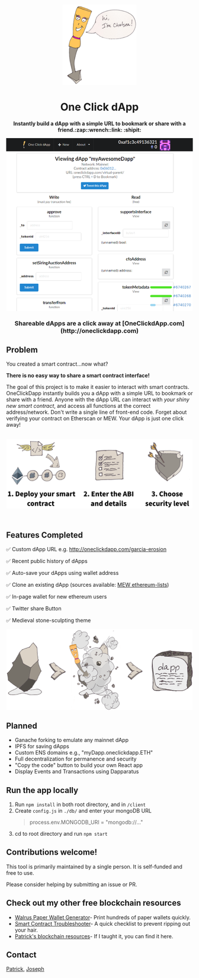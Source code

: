 <p align="center"><img alt="Chelsea" src="readme-assets/chelsea-hello.png"  width="200"></p>

<h1 align="center">One Click dApp</h1>
</p>

<p align="center"><b> Instantly build a dApp with a simple URL to bookmark or share with a friend.:zap::wrench::link: :shipit:</b></p>

<p align="center"><img alt="dapp example" src="readme-assets/dapp.png" align="middle" width="600" >
</p>

<h3 align="center"> Shareable dApps are a click away at  [OneClickdApp.com](http://oneclickdapp.com)

## Problem

You created a smart contract...now what?

**There is no easy way to share a smart contract interface!**

The goal of this project is to make it easier to interact with smart contracts. OneClickDapp instantly builds you a dApp with a simple URL to bookmark or share with a friend. Anyone with the dApp URL can interact with _your shiny new smart contract_, and access all functions at the correct address/network. Don't write a single line of front-end code. Forget about verifying your contract on Etherscan or MEW. Your dApp is just one click away!
<br/>
<br/>

<p align="center"><img alt="instructions" src="readme-assets/instructions.png" align="middle" width="600" >
</p>
<br/>

## Features Completed

:white_check_mark: Custom dApp URL e.g. http://oneclickdapp.com/garcia-erosion

:white_check_mark: Recent public history of dApps

:white_check_mark: Auto-save your dApps using wallet address

:white_check_mark: Clone an existing dApp (sources available: [MEW ethereum-lists](https://github.com/MyEtherWallet/ethereum-lists))

:white_check_mark: In-page wallet for new ethereum users

:white_check_mark: Twitter share Button

:white_check_mark: Medieval stone-sculpting theme

<p align="center"><img alt="chisel process" src="readme-assets/chisel-process.png" align="middle" width="600" >

## Planned

- Ganache forking to emulate any mainnet dApp
- IPFS for saving dApps
- Custom ENS domains e.g., "myDapp.oneclickdapp.ETH"
- Full decentralization for permanence and security
- "Copy the code" button to build your own React app
- Display Events and Transactions using Dapparatus

## Run the app locally

1.  Run `npm install` in both root directory, and in `/client`
2.  Create `config.js` in `./db/` and enter your mongoDB URL
    > process.env.MONGODB_URI = "mongodb://..."
3.  cd to root directory and run `npm start`

## Contributions welcome!

This tool is primarily maintained by a single person. It is self-funded and free to use.

Please consider helping by submitting an issue or PR.

## Check out my other free blockchain resources

- [Walrus Paper Wallet Generator](https://github.com/blockchainbuddha/Walrus-Paper-Wallet-Generator)- Print hundreds of paper wallets quickly.
- [Smart Contract Troubleshooter](https://github.com/blockchainbuddha/Solidity-Troubleshooting-Guide)- A quick checklist to prevent ripping out your hair.
- [Patrick's blockchain resources](https://github.com/blockchainbuddha/Intro-to-Blockchain)- If I taught it, you can find it here.


## Contact

[Patrick](https://twitter.com/pi0neerpat),
[Joseph](https://twitter.com/cupojoseph)
